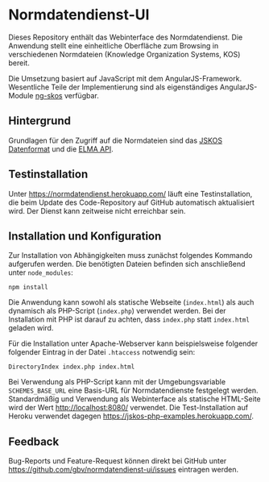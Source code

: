 # Normdatendienst-UI

Dieses Repository enthält das Webinterface des Normdatendienst. Die Anwendung
stellt eine einheitliche Oberfläche zum Browsing in verschiedenen Normdateien
(Knowledge Organization Systems, KOS) bereit. 

Die Umsetzung basiert auf JavaScript mit dem AngularJS-Framework. Wesentliche
Teile der Implementierung sind als eigenständiges AngularJS-Module
[ng-skos](http://gbv.github.io/ng-skos/) verfügbar.

## Hintergrund

Grundlagen für den Zugriff auf die Normdateien sind das 
[JSKOS Datenformat](https://gbv.github.io/jskos/) und die
[ELMA API](http://gbv.github.io/elma/).

## Testinstallation

Unter <https://normdatendienst.herokuapp.com/> läuft eine Testinstallation, die
beim Update des Code-Repository auf GitHub automatisch aktualisiert wird. Der
Dienst kann zeitweise nicht erreichbar sein.

## Installation und Konfiguration

Zur Installation von Abhängigkeiten muss zunächst folgendes Kommando aufgerufen
werden. Die benötigten Dateien befinden sich anschließend unter `node_modules`:

    npm install

Die Anwendung kann sowohl als statische Webseite (`index.html`) als auch
dynamisch als PHP-Script (`index.php`) verwendet werden. Bei der Installation
mit PHP ist darauf zu achten, dass `index.php` statt `index.html` geladen wird.

Für die Installation unter Apache-Webserver kann beispielsweise folgender
folgender Eintrag in der Datei `.htaccess` notwendig sein:

    DirectoryIndex index.php index.html 

Bei Verwendung als PHP-Script kann mit der Umgebungsvariable `SCHEMES_BASE_URL`
eine Basis-URL für Normdatendienste festgelegt werden.  Standardmäßig und
Verwendung als Webinterface als statische HTML-Seite wird der Wert
<http://localhost:8080/> verwendet. Die Test-Installation auf Heroku
verwendet dagegen <https://jskos-php-examples.herokuapp.com/>.

## Feedback

Bug-Reports und Feature-Request können direkt bei GitHub unter
<https://github.com/gbv/normdatendienst-ui/issues> eintragen werden.

